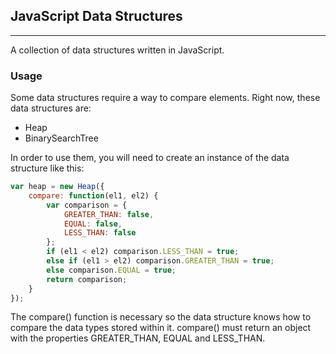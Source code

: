 ## JavaScript Data Structures
---

A collection of data structures written in JavaScript.

### Usage
Some data structures require a way to compare elements. Right now, these data 
structures are:
- Heap
- BinarySearchTree

In order to use them, you will need to create an instance of the data structure 
like this:

```javascript
var heap = new Heap({
    compare: function(el1, el2) {
        var comparison = {
            GREATER_THAN: false,
            EQUAL: false,
            LESS_THAN: false
        };
        if (el1 < el2) comparison.LESS_THAN = true;
        else if (el1 > el2) comparison.GREATER_THAN = true;
        else comparison.EQUAL = true;
        return comparison;
    }
});
```
The compare() function is necessary so the data structure knows how to compare 
the data types stored within it. compare() must return an object with the 
properties GREATER_THAN, EQUAL and LESS_THAN.
